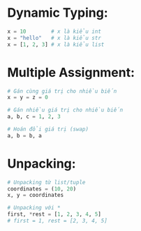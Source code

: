 # Dynamic Typing:

```python
x = 10        # x là kiểu int
x = "hello"   # x là kiểu str
x = [1, 2, 3] # x là kiểu list
```

# Multiple Assignment:

```python
# Gán cùng giá trị cho nhiều biến
x = y = z = 0

# Gán nhiều giá trị cho nhiều biến
a, b, c = 1, 2, 3

# Hoán đổi giá trị (swap)
a, b = b, a
```

# Unpacking:

```python
# Unpacking từ list/tuple
coordinates = (10, 20)
x, y = coordinates

# Unpacking với *
first, *rest = [1, 2, 3, 4, 5]
# first = 1, rest = [2, 3, 4, 5]
```
